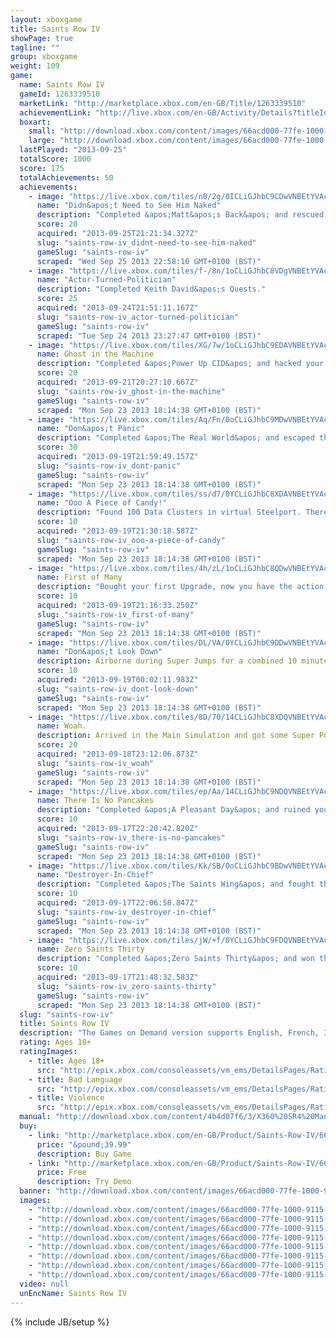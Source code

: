 ```yaml
---
layout: xboxgame
title: Saints Row IV
showPage: true
tagline: ""
group: xboxgame
weight: 109
game: 
  name: Saints Row IV
  gameId: 1263339510
  marketLink: "http://marketplace.xbox.com/en-GB/Title/1263339510"
  achievementLink: "http://live.xbox.com/en-GB/Activity/Details?titleId=1263339510"
  boxart: 
    small: "http://download.xbox.com/content/images/66acd000-77fe-1000-9115-d8024b4d07f6/1033/boxartsm.jpg"
    large: "http://download.xbox.com/content/images/66acd000-77fe-1000-9115-d8024b4d07f6/1033/boxartlg.jpg"
  lastPlayed: "2013-09-25"
  totalScore: 1000
  score: 175
  totalAchievements: 50
  achievements: 
    - image: "https://live.xbox.com/tiles/n0/2g/0ICLiGJhbC9CDwVNBEtYVAc2L2FjaC8wLzE1NgAAAADn5+f-j02C.jpg"
      name: "Didn&apos;t Need to See Him Naked"
      description: "Completed &apos;Matt&apos;s Back&apos; and rescued Matt in the real world."
      score: 20
      acquired: "2013-09-25T21:21:34.327Z"
      slug: "saints-row-iv_didnt-need-to-see-him-naked"
      gameSlug: "saints-row-iv"
      scraped: "Wed Sep 25 2013 22:58:10 GMT+0100 (BST)"
    - image: "https://live.xbox.com/tiles/f-/8n/1oCLiGJhbC8VDgVNBEtYVAc2L2FjaC8wLzE0YQAAAADn5+f5CP9i.jpg"
      name: "Actor-Turned-Politician"
      description: "Completed Keith David&apos;s Quests."
      score: 25
      acquired: "2013-09-24T21:51:11.167Z"
      slug: "saints-row-iv_actor-turned-politician"
      gameSlug: "saints-row-iv"
      scraped: "Tue Sep 24 2013 23:27:47 GMT+0100 (BST)"
    - image: "https://live.xbox.com/tiles/XG/7w/1oCLiGJhbC9EDAVNBEtYVAc2L2FjaC8wLzE2MAAAAADn5+f5325B.jpg"
      name: Ghost in the Machine
      description: "Completed &apos;Power Up CID&apos; and hacked your own CID."
      score: 20
      acquired: "2013-09-21T20:27:10.667Z"
      slug: "saints-row-iv_ghost-in-the-machine"
      gameSlug: "saints-row-iv"
      scraped: "Mon Sep 23 2013 18:14:38 GMT+0100 (BST)"
    - image: "https://live.xbox.com/tiles/Aq/Fn/0oCLiGJhbC9MDwVNBEtYVAc2L2FjaC8wLzE1OAAAAADn5+f9SKEf.jpg"
      name: "Don&apos;t Panic"
      description: "Completed &apos;The Real World&apos; and escaped the simulation. Now what?"
      score: 30
      acquired: "2013-09-19T21:59:49.157Z"
      slug: "saints-row-iv_dont-panic"
      gameSlug: "saints-row-iv"
      scraped: "Mon Sep 23 2013 18:14:38 GMT+0100 (BST)"
    - image: "https://live.xbox.com/tiles/ss/d7/0YCLiGJhbC8XDAVNBEtYVAc2L2FjaC8wLzE2YwAAAADn5+f+VMev.jpg"
      name: "Ooo A Piece of Candy!"
      description: "Found 100 Data Clusters in virtual Steelport. There are so many more&hellip;"
      score: 10
      acquired: "2013-09-19T21:30:18.587Z"
      slug: "saints-row-iv_ooo-a-piece-of-candy"
      gameSlug: "saints-row-iv"
      scraped: "Mon Sep 23 2013 18:14:38 GMT+0100 (BST)"
    - image: "https://live.xbox.com/tiles/4h/zL/1oCLiGJhbC8QDwVNBEtYVAc2L2FjaC8wLzE1ZAAAAADn5+f55Bz-.jpg"
      name: First of Many
      description: "Bought your first Upgrade, now you have the action Kung Fu grip!"
      score: 10
      acquired: "2013-09-19T21:16:33.250Z"
      slug: "saints-row-iv_first-of-many"
      gameSlug: "saints-row-iv"
      scraped: "Mon Sep 23 2013 18:14:38 GMT+0100 (BST)"
    - image: "https://live.xbox.com/tiles/DL/VA/0YCLiGJhbC9DDwVNBEtYVAc2L2FjaC8wLzE1NwAAAADn5+f+b7UR.jpg"
      name: "Don&apos;t Look Down"
      description: Airborne during Super Jumps for a combined 10 minutes of gameplay.
      score: 10
      acquired: "2013-09-19T00:02:11.983Z"
      slug: "saints-row-iv_dont-look-down"
      gameSlug: "saints-row-iv"
      scraped: "Mon Sep 23 2013 18:14:38 GMT+0100 (BST)"
    - image: "https://live.xbox.com/tiles/8D/70/14CLiGJhbC8XDQVNBEtYVAc2L2FjaC8wLzE3YwAAAADn5+f42z7t.jpg"
      name: Woah.
      description: Arrived in the Main Simulation and got some Super Powers.
      score: 20
      acquired: "2013-09-18T23:12:06.873Z"
      slug: "saints-row-iv_woah"
      gameSlug: "saints-row-iv"
      scraped: "Mon Sep 23 2013 18:14:38 GMT+0100 (BST)"
    - image: "https://live.xbox.com/tiles/ep/Aa/14CLiGJhbC9NDQVNBEtYVAc2L2FjaC8wLzE3OQAAAADn5+f4NZBn.jpg"
      name: There Is No Pancakes
      description: "Completed &apos;A Pleasant Day&apos; and ruined your first virtual prison."
      score: 10
      acquired: "2013-09-17T22:20:42.820Z"
      slug: "saints-row-iv_there-is-no-pancakes"
      gameSlug: "saints-row-iv"
      scraped: "Mon Sep 23 2013 18:14:38 GMT+0100 (BST)"
    - image: "https://live.xbox.com/tiles/Kk/SB/0oCLiGJhbC9BDwVNBEtYVAc2L2FjaC8wLzE1NQAAAADn5+f9rkQ3.jpg"
      name: "Destroyer-In-Chief"
      description: "Completed &apos;The Saints Wing&apos; and fought the alien invasion as Commander-In-Chief."
      score: 10
      acquired: "2013-09-17T22:06:58.847Z"
      slug: "saints-row-iv_destroyer-in-chief"
      gameSlug: "saints-row-iv"
      scraped: "Mon Sep 23 2013 18:14:38 GMT+0100 (BST)"
    - image: "https://live.xbox.com/tiles/jW/+f/0YCLiGJhbC9FDQVNBEtYVAc2L2FjaC8wLzE3MQAAAADn5+f+sG+Q.jpg"
      name: Zero Saints Thirty
      description: "Completed &apos;Zero Saints Thirty&apos; and won the adulation of America."
      score: 10
      acquired: "2013-09-17T21:48:32.583Z"
      slug: "saints-row-iv_zero-saints-thirty"
      gameSlug: "saints-row-iv"
      scraped: "Mon Sep 23 2013 18:14:38 GMT+0100 (BST)"
  slug: "saints-row-iv"
  title: Saints Row IV
  description: "The Games on Demand version supports English, French, Italian, German, Spanish. Download the manual for this game by locating the game on http://marketplace.xbox.com and selecting &ldquo;See Game Manual&quot;.  The epic conclusion to the game that changed all the rules! The Saints have gone from the crackhouse to the White House&mdash;but the Earth has been invaded and it&rsquo;s up to you to free the world from Overlord Zinyak and his alien empire. With homies new and old by your side, and an arsenal of superpowers and strange weapons, you must save the world in the wildest open world game ever!"
  rating: Ages 18+
  ratingImages: 
    - title: Ages 18+
      src: "http://epix.xbox.com/consoleassets/vm_ems/DetailsPages/RatingSystemID/14/default/Values/14005.png"
    - title: Bad Language
      src: "http://epix.xbox.com/consoleassets/vm_ems/DetailsPages/RatingSystemID/14/default/Descriptors/14000.png"
    - title: Violence
      src: "http://epix.xbox.com/consoleassets/vm_ems/DetailsPages/RatingSystemID/14/default/Descriptors/14005.png"
  manual: "http://download.xbox.com/content/4b4d07f6/3/X360%20SR4%20Manual%20UK+INT+SCA%20zur%20Ansicht.pdf"
  buy: 
    - link: "http://marketplace.xbox.com/en-GB/Product/Saints-Row-IV/66acd000-77fe-1000-9115-d8024b4d07f6?downloadtype=Game&amp;nosplash=1&amp;purchase=1"
      price: "&pound;39.99"
      description: Buy Game
    - link: "http://marketplace.xbox.com/en-GB/Product/Saints-Row-IV/66acd000-77fe-1000-9115-d8024b4d07f6?downloadtype=GameDemo&amp;nosplash=1&amp;purchase=1"
      price: Free
      description: Try Demo
  banner: "http://download.xbox.com/content/images/66acd000-77fe-1000-9115-d8024b4d07f6/1033/banner.png"
  images: 
    - "http://download.xbox.com/content/images/66acd000-77fe-1000-9115-d8024b4d07f6/1033/screenlg1.jpg"
    - "http://download.xbox.com/content/images/66acd000-77fe-1000-9115-d8024b4d07f6/1033/screenlg2.jpg"
    - "http://download.xbox.com/content/images/66acd000-77fe-1000-9115-d8024b4d07f6/1033/screenlg3.jpg"
    - "http://download.xbox.com/content/images/66acd000-77fe-1000-9115-d8024b4d07f6/1033/screenlg4.jpg"
    - "http://download.xbox.com/content/images/66acd000-77fe-1000-9115-d8024b4d07f6/1033/screenlg5.jpg"
    - "http://download.xbox.com/content/images/66acd000-77fe-1000-9115-d8024b4d07f6/1033/screenlg6.jpg"
    - "http://download.xbox.com/content/images/66acd000-77fe-1000-9115-d8024b4d07f6/1033/screenlg7.jpg"
    - "http://download.xbox.com/content/images/66acd000-77fe-1000-9115-d8024b4d07f6/1033/screenlg8.jpg"
  video: null
  unEncName: Saints Row IV
---
```

{% include JB/setup %}